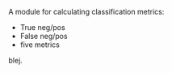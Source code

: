  A module for calculating classification metrics:
  - True neg/pos
  - False neg/pos
  - five metrics

  blej. 
